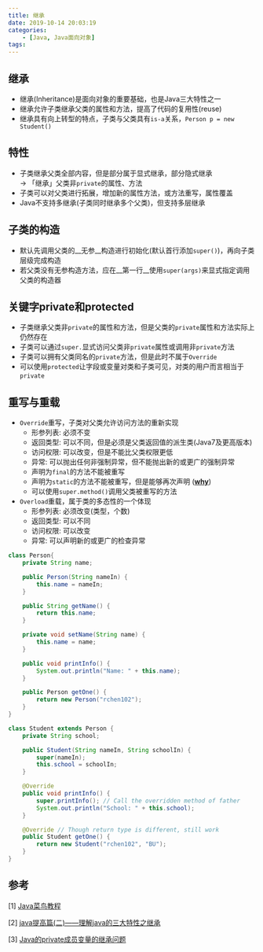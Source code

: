 ```yaml
---
title: 继承
date: 2019-10-14 20:03:19
categories: 
    - [Java, Java面向对象]
tags:
---
```

## 继承
- 继承(Inheritance)是面向对象的重要基础，也是Java三大特性之一
- 继承允许子类继承父类的属性和方法，提高了代码的复用性(reuse)
- 继承具有向上转型的特点，子类与父类具有`is-a`关系，`Person p = new Student()`

## 特性
- 子类继承父类全部内容，但是部分属于显式继承，部分隐式继承  
  -> 「继承」父类非`private`的属性、方法
- 子类可以对父类进行拓展，增加新的属性方法，或方法重写，属性覆盖
- Java不支持多继承(子类同时继承多个父类)，但支持多层继承

## 子类的构造
- 默认先调用父类的__无参__构造进行初始化(默认首行添加`super()`)，再向子类层级完成构造
- 若父类没有无参构造方法，应在__第一行__使用`super(args)`来显式指定调用父类的构造器

## 关键字private和protected
- 子类继承父类非`private`的属性和方法，但是父类的`private`属性和方法实际上仍然存在
- 子类可以通过`super.`显式访问父类非`private`属性或调用非`private`方法
- 子类可以拥有父类同名的`private`方法，但是此时不属于`Override`
- 可以使用`protected`让字段或变量对类和子类可见，对类的用户而言相当于`private`

## 重写与重载
- `Override`重写，子类对父类允许访问方法的重新实现
    + 形参列表: 必须不变
    + 返回类型: 可以不同，但是必须是父类返回值的派生类(Java7及更高版本)
    + 访问权限: 可以改变，但是不能比父类权限更低
    + 异常: 可以抛出任何非强制异常，但不能抛出新的或更广的强制异常
    + 声明为`final`的方法不能被重写
    + 声明为`static`的方法不能被重写，但是能够再次声明 ([__why__](https://blog.csdn.net/dawn_after_dark/article/details/74357049))
    + 可以使用`super.method()`调用父类被重写的方法
- `Overload`重载，属于类的多态性的一个体现
    + 形参列表: 必须改变(类型，个数)
    + 返回类型: 可以不同
    + 访问权限: 可以改变
    + 异常: 可以声明新的或更广的检查异常

```java
class Person{
    private String name;

    public Person(String nameIn) {
        this.name = nameIn;
    }

    public String getName() {
        return this.name;
    }

    private void setName(String name) {
        this.name = name;
    }

    public void printInfo() {
        System.out.println("Name: " + this.name);
    }

    public Person getOne() {
        return new Person("rchen102");
    }
}

class Student extends Person {
    private String school;

    public Student(String nameIn, String schoolIn) {
        super(nameIn);
        this.school = schoolIn;
    }

    @Override
    public void printInfo() {
        super.printInfo(); // Call the overridden method of father
        System.out.println("School: " + this.school);
    }

    @Override // Though return type is different, still work
    public Student getOne() {
        return new Student("rchen102", "BU");
    }
}
```

## 参考
[1] [Java菜鸟教程](https://www.runoob.com/java/java-tutorial.html)

[2] [java提高篇(二)——理解java的三大特性之继承](https://www.cnblogs.com/chenssy/p/3354884.html)

[3] [Java的private成员变量的继承问题](https://www.cnblogs.com/yulianggo/p/10417229.html)